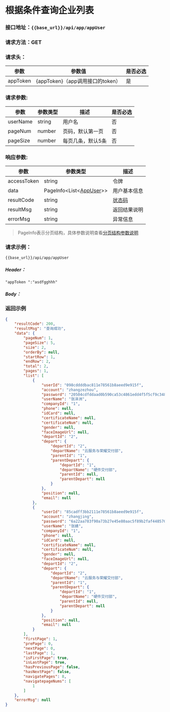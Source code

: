 # 根据条件查询企业列表

### 接口地址：`{{base_url}}/api/app/appUser`

### 请求方法：GET

### 请求头：

| 参数 | 参数值 | 是否必选 |
| --- | --- | --- |
| appToken | {appToken}（app调用接口的token） | 是 |

### 请求参数:

| 参数 | 参数类型 | 描述 | 是否必选 |
| --- | --- | --- | --- |
| userName | string | 用户名 | 否 |
| pageNum | number | 页码，默认第一页 | 否 |
| pageSize | number | 每页几条，默认5条 | 否 |

### 响应参数:

| 参数 | 参数类型 | 描述 |
| --- | --- | --- |
| accessToken | string | 令牌 |
| data | PageInfo&lt;List&lt;[AppUser](/data-struct/data-struct.md/#appuser参数说明)&gt;&gt; | 用户基本信息 |
| resultCode | string | [状态码](data-struct/code.md) |
| resultMsg | string | 返回结果说明 |
| errorMsg | string | 异常信息 |
> PageInfo表示分页结构，具体参数说明查看[分页结构参数说明](data-struct/page.md)
### 请求示例：

```
{{base_url}}/api/app/appUser
```

##### Header：

```
"appToken ":"asdfgghhh"
```

##### Body：



### 返回示例

```json
{
    "resultCode": 200,
    "resultMsg": "查询成功",
    "data": {
        "pageNum": 1,
        "pageSize": 5,
        "size": 2,
        "orderBy": null,
        "startRow": 1,
        "endRow": 2,
        "total": 2,
        "pages": 1,
        "list": [
            {
                "userId": "098cddddbac811e78561b8aeed9e915f",
                "account": "zhangzezhou",
                "password": "20504cdfddaad0b590ca53c4861edd4f5f5cf9c348c38295bd2dbf0e91bca4c3",
                "userName": "张泽洲",
                "companyId": "1",
                "phone": null,
                "idCard": null,
                "certificateName": null,
                "certificateNum": null,
                "gender": null,
                "faceImageUrl": null,
                "departId": "2",
                "depart": {
                    "departId": "2",
                    "departName": "云服务与荣耀交付部",
                    "parentId": "1",
                    "parentDepart": {
                        "departId": "1",
                        "departName": "硬件交付部",
                        "parentId": null,
                        "parentDepart": null
                    }
                },
                "position": null,
                "email": null
            },
            {
                "userId": "85cadff3bb2111e78561b8aeed9e915f",
                "account": "zhangjing",
                "password": "6a22aa783f90a73b27e45e80aac5f89b2faf4485701f6103254e9c0f3bce77a3",
                "userName": "张婧",
                "companyId": "1",
                "phone": null,
                "idCard": null,
                "certificateName": null,
                "certificateNum": null,
                "gender": null,
                "faceImageUrl": null,
                "departId": "2",
                "depart": {
                    "departId": "2",
                    "departName": "云服务与荣耀交付部",
                    "parentId": "1",
                    "parentDepart": {
                        "departId": "1",
                        "departName": "硬件交付部",
                        "parentId": null,
                        "parentDepart": null
                    }
                },
                "position": null,
                "email": null
            }
        ],
        "firstPage": 1,
        "prePage": 0,
        "nextPage": 0,
        "lastPage": 1,
        "isFirstPage": true,
        "isLastPage": true,
        "hasPreviousPage": false,
        "hasNextPage": false,
        "navigatePages": 8,
        "navigatepageNums": [
            1
        ]
    },
    "errorMsg": null
}
```



